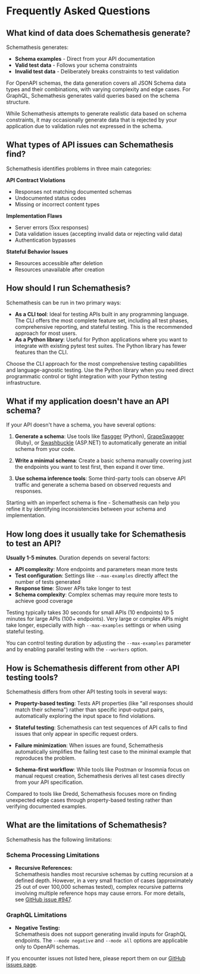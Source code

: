 # Frequently Asked Questions

## What kind of data does Schemathesis generate?

Schemathesis generates:

- **Schema examples** - Direct from your API documentation
- **Valid test data** - Follows your schema constraints  
- **Invalid test data** - Deliberately breaks constraints to test validation

For OpenAPI schemas, the data generation covers all JSON Schema data types and their combinations, with varying complexity and edge cases. For GraphQL, Schemathesis generates valid queries based on the schema structure.

While Schemathesis attempts to generate realistic data based on schema constraints, it may occasionally generate data that is rejected by your application due to validation rules not expressed in the schema.

## What types of API issues can Schemathesis find?

Schemathesis identifies problems in three main categories:

**API Contract Violations**

- Responses not matching documented schemas
- Undocumented status codes
- Missing or incorrect content types

**Implementation Flaws**

- Server errors (5xx responses)
- Data validation issues (accepting invalid data or rejecting valid data)
- Authentication bypasses

**Stateful Behavior Issues**

- Resources accessible after deletion
- Resources unavailable after creation

## How should I run Schemathesis?

Schemathesis can be run in two primary ways:

- **As a CLI tool**: Ideal for testing APIs built in any programming language. The CLI offers the most complete feature set, including all test phases, comprehensive reporting, and stateful testing. This is the recommended approach for most users.
- **As a Python library**: Useful for Python applications where you want to integrate with existing pytest test suites. The Python library has fewer features than the CLI.

Choose the CLI approach for the most comprehensive testing capabilities and language-agnostic testing. Use the Python library when you need direct programmatic control or tight integration with your Python testing infrastructure.

## What if my application doesn't have an API schema?

If your API doesn't have a schema, you have several options:

1. **Generate a schema**: Use tools like [flasgger](https://github.com/flasgger/flasgger) (Python), [GrapeSwagger](https://github.com/ruby-grape/grape-swagger) (Ruby), or [Swashbuckle](https://github.com/domaindrivendev/Swashbuckle.AspNetCore) (ASP.NET) to automatically generate an initial schema from your code.

2. **Write a minimal schema**: Create a basic schema manually covering just the endpoints you want to test first, then expand it over time.

3. **Use schema inference tools**: Some third-party tools can observe API traffic and generate a schema based on observed requests and responses.

Starting with an imperfect schema is fine - Schemathesis can help you refine it by identifying inconsistencies between your schema and implementation.

## How long does it usually take for Schemathesis to test an API?

**Usually 1-5 minutes**. Duration depends on several factors:

- **API complexity**: More endpoints and parameters mean more tests
- **Test configuration**: Settings like `--max-examples` directly affect the number of tests generated
- **Response time**: Slower APIs take longer to test
- **Schema complexity**: Complex schemas may require more tests to achieve good coverage

Testing typically takes 30 seconds for small APIs (10 endpoints) to 5 minutes for large APIs (100+ endpoints). Very large or complex APIs might take longer, especially with high `--max-examples` settings or when using stateful testing.

You can control testing duration by adjusting the `--max-examples` parameter and by enabling parallel testing with the `--workers` option.

## How is Schemathesis different from other API testing tools?

Schemathesis differs from other API testing tools in several ways:

- **Property-based testing**: Tests API properties (like "all responses should match their schema") rather than specific input-output pairs, automatically exploring the input space to find violations.

- **Stateful testing**: Schemathesis can test sequences of API calls to find issues that only appear in specific request orders.

- **Failure minimization**: When issues are found, Schemathesis automatically simplifies the failing test case to the minimal example that reproduces the problem.

- **Schema-first workflow**: While tools like Postman or Insomnia focus on manual request creation, Schemathesis derives all test cases directly from your API specification.

Compared to tools like Dredd, Schemathesis focuses more on finding unexpected edge cases through property-based testing rather than verifying documented examples.

## What are the limitations of Schemathesis?

Schemathesis has the following limitations:

### Schema Processing Limitations

- **Recursive References:**  
  Schemathesis handles most recursive schemas by cutting recursion at a defined depth. However, in a very small fraction of cases (approximately 25 out of over 100,000 schemas tested), complex recursive patterns involving multiple reference hops may cause errors. For more details, see [GitHub issue #947](https://github.com/schemathesis/schemathesis/issues/947).

### GraphQL Limitations

- **Negative Testing:**  
  Schemathesis does not support generating invalid inputs for GraphQL endpoints. The `--mode negative` and `--mode all` options are applicable only to OpenAPI schemas.

If you encounter issues not listed here, please report them on our [GitHub issues page](https://github.com/schemathesis/schemathesis/issues).
